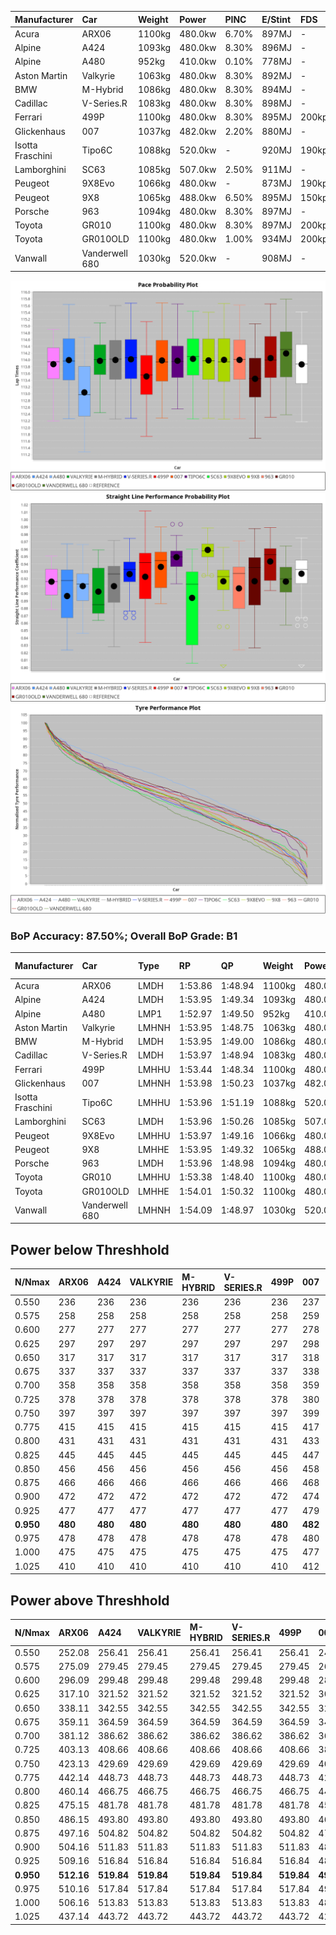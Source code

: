 | Manufacturer     | Car            | Weight | Power   | PINC    | E/Stint | FDS     |
|:-|:-|:-|:-|:-|:-|:-|
| Acura            | ARX06          | 1100kg | 480.0kw | 6.70%   | 897MJ   |    -    |
| Alpine           | A424           | 1093kg | 480.0kw | 8.30%   | 896MJ   |    -    |
| Alpine           | A480           | 952kg  | 410.0kw | 0.10%   | 778MJ   |    -    |
| Aston Martin     | Valkyrie       | 1063kg | 480.0kw | 8.30%   | 892MJ   |    -    |
| BMW              | M-Hybrid       | 1086kg | 480.0kw | 8.30%   | 894MJ   |    -    |
| Cadillac         | V-Series.R     | 1083kg | 480.0kw | 8.30%   | 898MJ   |    -    |
| Ferrari          | 499P           | 1100kg | 480.0kw | 8.30%   | 895MJ   | 200kph  |
| Glickenhaus      | 007            | 1037kg | 482.0kw | 2.20%   | 880MJ   |    -    |
| Isotta Fraschini | Tipo6C         | 1088kg | 520.0kw |    -    | 920MJ   | 190kph  |
| Lamborghini      | SC63           | 1085kg | 507.0kw | 2.50%   | 911MJ   |    -    |
| Peugeot          | 9X8Evo         | 1066kg | 480.0kw |    -    | 873MJ   | 190kph  |
| Peugeot          | 9X8            | 1065kg | 488.0kw | 6.50%   | 895MJ   | 150kph  |
| Porsche          | 963            | 1094kg | 480.0kw | 8.30%   | 897MJ   |    -    |
| Toyota           | GR010          | 1100kg | 480.0kw | 8.30%   | 897MJ   | 200kph  |
| Toyota           | GR010OLD       | 1100kg | 480.0kw | 1.00%   | 934MJ   | 200kph  |
| Vanwall          | Vanderwell 680 | 1030kg | 520.0kw |    -    | 908MJ   |    -    |

![PACECHART](./IMG/AUTO.png)
![STRAIGHTLINEPERFORMANCECHART](./IMG/AUTO_sp.png)
![TYREPERFORMANCECHART](./IMG/AUTO_tw.png)

### BoP Accuracy: 87.50%; Overall BoP Grade: B1
| Manufacturer     | Car            | Type  | RP      | QP      | Weight | Power¹  | Threshhold | PINC    | Power²   | E/Stint | AVG Vmax  | FDS     | RDLC | L/Stint | BOP-Grade | Model Accuracy | Model Points | Match%  | SimDiff |
|:-|:-|:-|:-|:-|:-|:-|:-|:-|:-|:-|:-|:-|:-|:-|:-|:-|:-|:-|:-|
| Acura            | ARX06          | LMDH  | 1:53.86 | 1:48.94 | 1100kg | 480.0kw | 210.0kph   | 6.70%   | 512.20kw |  897MJ  | 274.68kph |    -    | 0.97 | 29      | +B2       | 100.00%        | 996          | 80.28%  | -0.76   |
| Alpine           | A424           | LMDH  | 1:53.95 | 1:49.34 | 1093kg | 480.0kw | 210.0kph   | 8.30%   | 519.80kw |  896MJ  | 272.58kph |    -    | 0.99 | 29      | +A2       | 98.45%         | 2220         | 92.76%  | #       |
| Alpine           | A480           | LMP1  | 1:52.97 | 1:49.50 |  952kg | 410.0kw | 210.0kph   | 0.10%   | 410.40kw |  778MJ  | 272.59kph |    -    | 0.98 | 27      | -D2       | 95.90%         | 1706         | 62.92%  | +0.56   |
| Aston Martin     | Valkyrie       | LMHNH | 1:53.95 | 1:48.75 | 1063kg | 480.0kw | 210.0kph   | 8.30%   | 519.80kw |  892MJ  | 274.86kph |    -    | 1.02 | 29      | +C2       | 100.00%        | 466          | 73.31%  | #       |
| BMW              | M-Hybrid       | LMDH  | 1:53.95 | 1:49.00 | 1086kg | 480.0kw | 210.0kph   | 8.30%   | 519.80kw |  894MJ  | 274.92kph |    -    | 0.99 | 29      | ~A1       | 100.00%        | 3339         | 98.64%  | #       |
| Cadillac         | V-Series.R     | LMDH  | 1:53.97 | 1:48.94 | 1083kg | 480.0kw | 210.0kph   | 8.30%   | 519.80kw |  898MJ  | 276.57kph |    -    | 0.99 | 29      | +A2       | 99.03%         | 6041         | 92.79%  | +1.26   |
| Ferrari          | 499P           | LMHHU | 1:53.44 | 1:48.34 | 1100kg | 480.0kw | 210.0kph   | 8.30%   | 519.80kw |  895MJ  | 276.19kph | 200kph  | 1.01 | 29      | -B2       | 99.97%         | 7286         | 83.72%  | +1.36   |
| Glickenhaus      | 007            | LMHNH | 1:53.98 | 1:50.23 | 1037kg | 482.0kw | 210.0kph   | 2.20%   | 492.60kw |  880MJ  | 279.33kph |    -    | 0.96 | 29      | +A2       | 93.90%         | 2170         | 93.58%  | +0.05   |
| Isotta Fraschini | Tipo6C         | LMHHU | 1:53.96 | 1:51.19 | 1088kg | 520.0kw | 210.0kph   |    -    | 520.00kw |  920MJ  | 278.97kph | 190kph  | 1.02 | 29      | +C2       | 98.48%         | 130          | 74.15%  | #       |
| Lamborghini      | SC63           | LMDH  | 1:53.96 | 1:50.26 | 1085kg | 507.0kw | 210.0kph   | 2.50%   | 519.70kw |  911MJ  | 273.36kph |    -    | 1.02 | 29      | ~A1       | 100.00%        | 784          | 100.00% | -0.35   |
| Peugeot          | 9X8Evo         | LMHHU | 1:53.97 | 1:49.16 | 1066kg | 480.0kw | 210.0kph   |    -    | 480.00kw |  873MJ  | 279.81kph | 190kph  | 0.99 | 29      | +B2       | 100.00%        | 1890         | 84.60%  | #       |
| Peugeot          | 9X8            | LMHHE | 1:53.95 | 1:49.32 | 1065kg | 488.0kw | 210.0kph   | 6.50%   | 519.70kw |  895MJ  | 275.12kph | 150kph  | 1.01 | 29      | ~A1       | 98.18%         | 4753         | 100.00% | +0.30   |
| Porsche          | 963            | LMDH  | 1:53.96 | 1:48.98 | 1094kg | 480.0kw | 210.0kph   | 8.30%   | 519.80kw |  897MJ  | 274.10kph |    -    | 0.98 | 29      | ~A1       | 99.89%         | 15174        | 100.00% | +0.83   |
| Toyota           | GR010          | LMHHU | 1:53.38 | 1:48.40 | 1100kg | 480.0kw | 210.0kph   | 8.30%   | 519.80kw |  897MJ  | 275.29kph | 200kph  | 1.00 | 29      | -B2       | 99.82%         | 5457         | 80.86%  | +0.83   |
| Toyota           | GR010OLD       | LMHHE | 1:54.01 | 1:50.32 | 1100kg | 480.0kw | 210.0kph   | 1.00%   | 484.80kw |  934MJ  | 276.82kph | 200kph  | 0.99 | 29      | +B2       | 100.00%        | 930          | 82.45%  | #       |
| Vanwall          | Vanderwell 680 | LMHNH | 1:54.09 | 1:48.97 | 1030kg | 520.0kw | 0.0kph     |    -    | 520.00kw |  908MJ  | 279.76kph |    -    | 1.02 | 29      | ~A1       | 96.27%         | 645          | 100.00% | +0.84   |

## Power below Threshhold
| N/Nmax    | ARX06   | A424    | VALKYRIE | M-HYBRID | V-SERIES.R | 499P    | 007     | TIPO6C  | SC63    | 9X8EVO  | 9X8     | 963     | GR010   | GR010OLD | VANDERWELL 680 | ​     | RPM      | A480            |
|:-|:-|:-|:-|:-|:-|:-|:-|:-|:-|:-|:-|:-|:-|:-|:-|:-|:-|:-|
|  0.550    |  236    |  236    |  236     |  236     |  236       |  236    |  237    |  256    |  250    |  236    |  240    |  236    |  236    |  236     |  256           |  ​    |   --     |  0.00           |
|  0.575    |  258    |  258    |  258     |  258     |  258       |  258    |  259    |  279    |  273    |  258    |  262    |  258    |  258    |  258     |  279           |  ​    |   --     |  0.00           |
|  0.600    |  277    |  277    |  277     |  277     |  277       |  277    |  278    |  300    |  293    |  277    |  282    |  277    |  277    |  277     |  300           |  ​    |   --     |  0.00           |
|  0.625    |  297    |  297    |  297     |  297     |  297       |  297    |  298    |  322    |  314    |  297    |  302    |  297    |  297    |  297     |  322           |  ​    |   --     |  0.00           |
|  0.650    |  317    |  317    |  317     |  317     |  317       |  317    |  318    |  343    |  335    |  317    |  322    |  317    |  317    |  317     |  343           |  ​    |   --     |  0.00           |
|  0.675    |  337    |  337    |  337     |  337     |  337       |  337    |  338    |  365    |  356    |  337    |  343    |  337    |  337    |  337     |  365           |  ​    |   --     |  0.00           |
|  0.700    |  358    |  358    |  358     |  358     |  358       |  358    |  359    |  387    |  377    |  358    |  364    |  358    |  358    |  358     |  387           |  ​    |   --     |  0.00           |
|  0.725    |  378    |  378    |  378     |  378     |  378       |  378    |  380    |  409    |  399    |  378    |  384    |  378    |  378    |  378     |  409           |  ​    |   --     |  0.00           |
|  0.750    |  397    |  397    |  397     |  397     |  397       |  397    |  399    |  430    |  419    |  397    |  403    |  397    |  397    |  397     |  430           |  ​    |   --     |  0.00           |
|  0.775    |  415    |  415    |  415     |  415     |  415       |  415    |  417    |  449    |  438    |  415    |  422    |  415    |  415    |  415     |  449           |  ​    |  5000    |  -3,215,988.68  |
|  0.800    |  431    |  431    |  431     |  431     |  431       |  431    |  433    |  467    |  455    |  431    |  438    |  431    |  431    |  431     |  467           |  ​    |  5500    |  -3,502,613.50  |
|  0.825    |  445    |  445    |  445     |  445     |  445       |  445    |  447    |  482    |  470    |  445    |  453    |  445    |  445    |  445     |  482           |  ​    |  5999    |  -3,803,260.59  |
|  0.850    |  456    |  456    |  456     |  456     |  456       |  456    |  458    |  494    |  482    |  456    |  464    |  456    |  456    |  456     |  494           |  ​    |  6499    |  -4,117,929.95  |
|  0.875    |  466    |  466    |  466     |  466     |  466       |  466    |  468    |  505    |  492    |  466    |  474    |  466    |  466    |  466     |  505           |  ​    |  7000    |  -4,446,620.58  |
|  0.900    |  472    |  472    |  472     |  472     |  472       |  472    |  474    |  512    |  499    |  472    |  480    |  472    |  472    |  472     |  512           |  ​    |  7500    |  -4,789,332.49  |
|  0.925    |  477    |  477    |  477     |  477     |  477       |  477    |  479    |  517    |  504    |  477    |  485    |  477    |  477    |  477     |  517           |  ​    |  8000    |  407.15         |
| **0.950** | **480** | **480** | **480**  | **480**  | **480**    | **480** | **482** | **520** | **507** | **480** | **488** | **480** | **480** | **480**  | **520**        | **​** | **8499** | **410.15**      |
|  0.975    |  478    |  478    |  478     |  478     |  478       |  478    |  480    |  518    |  505    |  478    |  486    |  478    |  478    |  478     |  518           |  ​    |  9000    |  205.08         |
|  1.000    |  475    |  475    |  475     |  475     |  475       |  475    |  477    |  514    |  502    |  475    |  483    |  475    |  475    |  475     |  514           |  ​    |   --     |  0.00           |
|  1.025    |  410    |  410    |  410     |  410     |  410       |  410    |  412    |  444    |  433    |  410    |  417    |  410    |  410    |  410     |  444           |  ​    |   --     |  0.00           |

## Power above Threshhold
| N/Nmax    | ARX06      | A424       | VALKYRIE   | M-HYBRID   | V-SERIES.R | 499P       | 007        | TIPO6C  | SC63       | 9X8EVO  | 9X8        | 963        | GR010      | GR010OLD   | VANDERWELL 680 | ​     | RPM      | A480            |
|:-|:-|:-|:-|:-|:-|:-|:-|:-|:-|:-|:-|:-|:-|:-|:-|:-|:-|:-|
|  0.550    |  252.08    |  256.41    |  256.41    |  256.41    |  256.41    |  256.41    |  242.30    |  256    |  256.33    |  236    |  256.36    |  256.41    |  256.41    |  238.39    |  256           |  ​    |   --     |  0.00           |
|  0.575    |  275.09    |  279.45    |  279.45    |  279.45    |  279.45    |  279.45    |  265.33    |  279    |  279.36    |  258    |  279.39    |  279.45    |  279.45    |  260.43    |  279           |  ​    |   --     |  0.00           |
|  0.600    |  296.09    |  299.48    |  299.48    |  299.48    |  299.48    |  299.48    |  284.35    |  300    |  299.39    |  277    |  299.41    |  299.48    |  299.48    |  279.46    |  300           |  ​    |   --     |  0.00           |
|  0.625    |  317.10    |  321.52    |  321.52    |  321.52    |  321.52    |  321.52    |  304.37    |  322    |  321.42    |  297    |  321.45    |  321.52    |  321.52    |  299.49    |  322           |  ​    |   --     |  0.00           |
|  0.650    |  338.11    |  342.55    |  342.55    |  342.55    |  342.55    |  342.55    |  325.40    |  343    |  342.44    |  317    |  342.47    |  342.55    |  342.55    |  320.53    |  343           |  ​    |   --     |  0.00           |
|  0.675    |  359.11    |  364.59    |  364.59    |  364.59    |  364.59    |  364.59    |  345.42    |  365    |  364.47    |  337    |  364.50    |  364.59    |  364.59    |  340.56    |  365           |  ​    |   --     |  0.00           |
|  0.700    |  381.12    |  386.62    |  386.62    |  386.62    |  386.62    |  386.62    |  366.45    |  387    |  386.50    |  358    |  386.54    |  386.62    |  386.62    |  361.60    |  387           |  ​    |   --     |  0.00           |
|  0.725    |  403.13    |  408.66    |  408.66    |  408.66    |  408.66    |  408.66    |  387.48    |  409    |  408.53    |  378    |  408.57    |  408.66    |  408.66    |  381.63    |  409           |  ​    |   --     |  0.00           |
|  0.750    |  423.13    |  429.69    |  429.69    |  429.69    |  429.69    |  429.69    |  407.50    |  430    |  429.56    |  397    |  429.60    |  429.69    |  429.69    |  400.66    |  430           |  ​    |   --     |  0.00           |
|  0.775    |  442.14    |  448.73    |  448.73    |  448.73    |  448.73    |  448.73    |  425.52    |  449    |  448.58    |  415    |  448.62    |  448.73    |  448.73    |  418.69    |  449           |  ​    |  5000    |  -3,215,988.68  |
|  0.800    |  460.14    |  466.75    |  466.75    |  466.75    |  466.75    |  466.75    |  442.54    |  467    |  466.61    |  431    |  466.65    |  466.75    |  466.75    |  435.72    |  467           |  ​    |  5500    |  -3,502,613.50  |
|  0.825    |  475.15    |  481.78    |  481.78    |  481.78    |  481.78    |  481.78    |  456.56    |  482    |  481.63    |  445    |  481.67    |  481.78    |  481.78    |  449.74    |  482           |  ​    |  5999    |  -3,803,260.59  |
|  0.850    |  486.15    |  493.80    |  493.80    |  493.80    |  493.80    |  493.80    |  467.57    |  494    |  493.64    |  456    |  493.68    |  493.80    |  493.80    |  460.76    |  494           |  ​    |  6499    |  -4,117,929.95  |
|  0.875    |  497.16    |  504.82    |  504.82    |  504.82    |  504.82    |  504.82    |  477.59    |  505    |  504.66    |  466    |  504.70    |  504.82    |  504.82    |  470.78    |  505           |  ​    |  7000    |  -4,446,620.58  |
|  0.900    |  504.16    |  511.83    |  511.83    |  511.83    |  511.83    |  511.83    |  484.59    |  512    |  511.66    |  472    |  511.71    |  511.83    |  511.83    |  476.79    |  512           |  ​    |  7500    |  -4,789,332.49  |
|  0.925    |  509.16    |  516.84    |  516.84    |  516.84    |  516.84    |  516.84    |  489.60    |  517    |  516.67    |  477    |  516.72    |  516.84    |  516.84    |  481.80    |  517           |  ​    |  8000    |  407.15         |
| **0.950** | **512.16** | **519.84** | **519.84** | **519.84** | **519.84** | **519.84** | **492.60** | **520** | **519.68** | **480** | **519.72** | **519.84** | **519.84** | **484.80** | **520**        | **​** | **8499** | **410.15**      |
|  0.975    |  510.16    |  517.84    |  517.84    |  517.84    |  517.84    |  517.84    |  490.60    |  518    |  517.67    |  478    |  517.72    |  517.84    |  517.84    |  482.80    |  518           |  ​    |  9000    |  205.08         |
|  1.000    |  506.16    |  513.83    |  513.83    |  513.83    |  513.83    |  513.83    |  487.60    |  514    |  513.67    |  475    |  513.71    |  513.83    |  513.83    |  479.79    |  514           |  ​    |   --     |  0.00           |
|  1.025    |  437.14    |  443.72    |  443.72    |  443.72    |  443.72    |  443.72    |  420.52    |  444    |  443.58    |  410    |  443.61    |  443.72    |  443.72    |  413.68    |  444           |  ​    |   --     |  0.00           |
